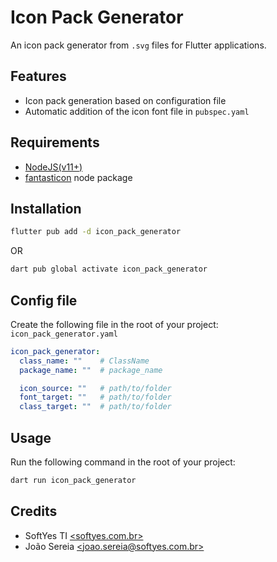 # Icon Pack Generator

An icon pack generator from `.svg` files for Flutter applications.

## Features

* Icon pack generation based on configuration file
* Automatic addition of the icon font file in `pubspec.yaml`

## Requirements

* [NodeJS(v11+)](https://nodejs.org/en)
* [fantasticon](https://www.npmjs.com/package/fantasticon/v/1.0.13) node package

## Installation

```bash
flutter pub add -d icon_pack_generator
```

OR

```bash
dart pub global activate icon_pack_generator
```

## Config file

Create the following file in the root of your project: `icon_pack_generator.yaml`

```yaml
icon_pack_generator:
  class_name: ""    # ClassName
  package_name: ""  # package_name

  icon_source: ""   # path/to/folder
  font_target: ""   # path/to/folder
  class_target: ""  # path/to/folder
```

## Usage

Run the following command in the root of your project:

```bash
dart run icon_pack_generator
```

## Credits

* SoftYes TI [\<softyes.com.br\>](https://softyes.com.br)
* João Sereia [\<joao.sereia@softyes.com.br\>](mailto:joao.sereia@softyes.com.br)
